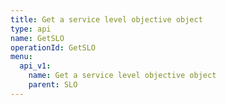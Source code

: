 ```yaml
---
title: Get a service level objective object
type: api
name: GetSLO
operationId: GetSLO
menu:
  api_v1:
    name: Get a service level objective object
    parent: SLO
---
```

